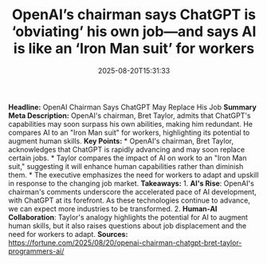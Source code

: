 ﻿---
title: "OpenAI’s chairman says ChatGPT is ‘obviating’ his own job—and says AI is like an ‘Iron Man suit’ for workers"
date: "2025-08-20T15:31:33"
category: "Markets"
summary: ""
slug: "openais chairman says chatgpt is obviating his own joband sa"
source_urls:
  - "https://fortune.com/2025/08/20/openai-chairman-chatgpt-bret-taylor-programmers-ai/"
seo:
  title: "OpenAI’s chairman says ChatGPT is ‘obviating’ his own job—and says AI is like an ‘Iron Man suit’ for workers | Hash n Hedge"
  description: ""
  keywords: ["news", "markets", "brief"]
---
**Headline:** OpenAI Chairman Says ChatGPT May Replace His Job  **Summary Meta Description:** OpenAI's chairman, Bret Taylor, admits that ChatGPT's capabilities may soon surpass his own abilities, making him redundant. He compares AI to an "Iron Man suit" for workers, highlighting its potential to augment human skills.  **Key Points:**  * OpenAI's chairman, Bret Taylor, acknowledges that ChatGPT is rapidly advancing and may soon replace certain jobs. * Taylor compares the impact of AI on work to an "Iron Man suit," suggesting it will enhance human capabilities rather than diminish them. * The executive emphasizes the need for workers to adapt and upskill in response to the changing job market.  **Takeaways:**  1. **AI's Rise**: OpenAI's chairman's comments underscore the accelerated pace of AI development, with ChatGPT at its forefront. As these technologies continue to advance, we can expect more industries to be transformed. 2. **Human-AI Collaboration**: Taylor's analogy highlights the potential for AI to augment human skills, but it also raises questions about job displacement and the need for workers to adapt.  **Sources:** https://fortune.com/2025/08/20/openai-chairman-chatgpt-bret-taylor-programmers-ai/ 
